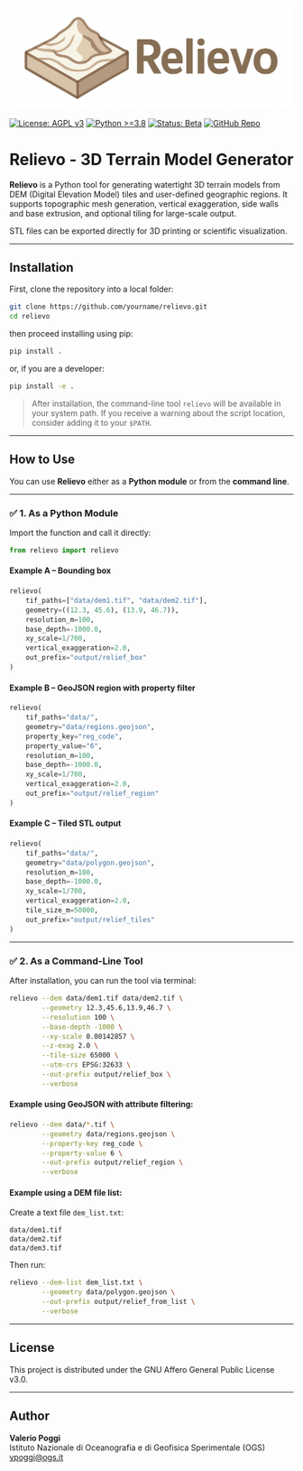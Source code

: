 ![Relievo Logo](logo/relievo_logo.png)

[![License: AGPL v3](https://img.shields.io/badge/License-AGPL%20v3-blue.svg)](https://www.gnu.org/licenses/agpl-3.0)
[![Python >=3.8](https://img.shields.io/badge/Python-3.8%2B-blue.svg)](https://www.python.org/)
[![Status: Beta](https://img.shields.io/badge/status-beta-yellow)]()
[![GitHub Repo](https://img.shields.io/badge/github-relievo-lightgrey?logo=github)](https://github.com/yourname/relievo)

# Relievo - 3D Terrain Model Generator

**Relievo** is a Python tool for generating watertight 3D terrain models 
from DEM (Digital Elevation Model) tiles and user-defined geographic regions. 
It supports topographic mesh generation, vertical exaggeration, 
side walls and base extrusion, and optional tiling for large-scale output.

STL files can be exported directly for 3D printing or scientific visualization.

---

## Installation

First, clone the repository into a local folder:

```bash
git clone https://github.com/yourname/relievo.git
cd relievo
```

then proceed installing using pip:

```bash
pip install .
```

or, if you are a developer:

```bash
pip install -e .
```

> After installation, the command-line tool `relievo` will be available in your system path.
> If you receive a warning about the script location, consider adding it to your `$PATH`.

---

## How to Use

You can use **Relievo** either as a **Python module** or from the **command line**.

---

### ✅ 1. As a Python Module

Import the function and call it directly:

```python
from relievo import relievo
```

#### Example A – Bounding box

```python
relievo(
    tif_paths=["data/dem1.tif", "data/dem2.tif"],
    geometry=((12.3, 45.6), (13.9, 46.7)),
    resolution_m=100,
    base_depth=-1000.0,
    xy_scale=1/700,
    vertical_exaggeration=2.0,
    out_prefix="output/relief_box"
)
```

#### Example B – GeoJSON region with property filter

```python
relievo(
    tif_paths="data/",
    geometry="data/regions.geojson",
    property_key="reg_code",
    property_value="6",
    resolution_m=100,
    base_depth=-1000.0,
    xy_scale=1/700,
    vertical_exaggeration=2.0,
    out_prefix="output/relief_region"
)
```

#### Example C – Tiled STL output

```python
relievo(
    tif_paths="data/",
    geometry="data/polygon.geojson",
    resolution_m=100,
    base_depth=-1000.0,
    xy_scale=1/700,
    vertical_exaggeration=2.0,
    tile_size_m=50000,
    out_prefix="output/relief_tiles"
)
```

---

### ✅ 2. As a Command-Line Tool

After installation, you can run the tool via terminal:

```bash
relievo --dem data/dem1.tif data/dem2.tif \
        --geometry 12.3,45.6,13.9,46.7 \
        --resolution 100 \
        --base-depth -1000 \
        --xy-scale 0.00142857 \
        --z-exag 2.0 \
        --tile-size 65000 \
        --utm-crs EPSG:32633 \
        --out-prefix output/relief_box \
        --verbose
```

#### Example using GeoJSON with attribute filtering:

```bash
relievo --dem data/*.tif \
        --geometry data/regions.geojson \
        --property-key reg_code \
        --property-value 6 \
        --out-prefix output/relief_region \
        --verbose
```

#### Example using a DEM file list:

Create a text file `dem_list.txt`:

```
data/dem1.tif
data/dem2.tif
data/dem3.tif
```

Then run:

```bash
relievo --dem-list dem_list.txt \
        --geometry data/polygon.geojson \
        --out-prefix output/relief_from_list \
        --verbose
```

---

## License

This project is distributed under the GNU Affero General Public License v3.0.

---

## Author

**Valerio Poggi**  
Istituto Nazionale di Oceanografia e di Geofisica Sperimentale (OGS)  
vpoggi@ogs.it
